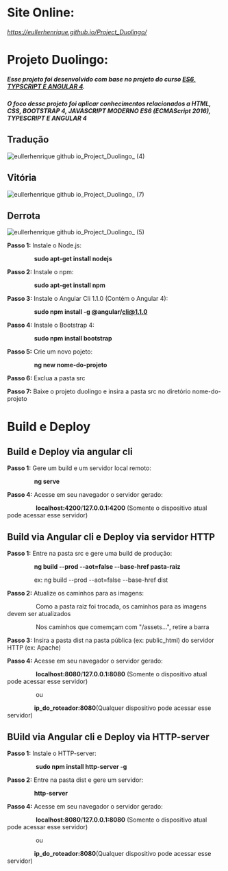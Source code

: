 # Site Online:
###### https://eullerhenrique.github.io/Project_Duolingo/


# Projeto Duolingo: 

##### Esse projeto foi desenvolvido com base no projeto  do curso [ES6, TYPSCRIPT E ANGULAR 4](https://www.udemy.com/course/curso-de-desenvolvimento-web-com-es6-typescript-e-angular-4/). 

##### O foco desse projeto foi aplicar conhecimentos relacionados a HTML, CSS, BOOTSTRAP 4, JAVASCRIPT MODERNO ES6 (ECMAScript 2016), TYPESCRIPT E ANGULAR 4

## Tradução

![eullerhenrique github io_Project_Duolingo_ (4)](https://user-images.githubusercontent.com/48317736/88221001-31915900-cc3a-11ea-9451-98f1bd3bad54.png)

## Vitória

![eullerhenrique github io_Project_Duolingo_ (7)](https://user-images.githubusercontent.com/48317736/88221211-82a14d00-cc3a-11ea-94c8-44fb1ef1e68b.png)

## Derrota

![eullerhenrique github io_Project_Duolingo_ (5)](https://user-images.githubusercontent.com/48317736/88221050-453cbf80-cc3a-11ea-81e5-93eab7dd18a8.png)




**Passo 1:** Instale o Node.js:    

&nbsp;&nbsp;&nbsp;&nbsp;&nbsp;&nbsp;&nbsp;&nbsp;&nbsp;&nbsp;&nbsp;&nbsp;&nbsp;&nbsp;&nbsp;&nbsp;**sudo apt-get install nodejs**    

**Passo 2:** Instale o npm:    

&nbsp;&nbsp;&nbsp;&nbsp;&nbsp;&nbsp;&nbsp;&nbsp;&nbsp;&nbsp;&nbsp;&nbsp;&nbsp;&nbsp;&nbsp;&nbsp;**sudo apt-get install npm**  

**Passo 3:** Instale o Angular Cli 1.1.0 (Contém o Angular 4):

&nbsp;&nbsp;&nbsp;&nbsp;&nbsp;&nbsp;&nbsp;&nbsp;&nbsp;&nbsp;&nbsp;&nbsp;&nbsp;&nbsp;&nbsp;&nbsp;**sudo npm install -g @angular/cli@1.1.0**      

**Passo 4:** Instale o Bootstrap 4:   

&nbsp;&nbsp;&nbsp;&nbsp;&nbsp;&nbsp;&nbsp;&nbsp;&nbsp;&nbsp;&nbsp;&nbsp;&nbsp;&nbsp;&nbsp;&nbsp;**sudo npm install bootstrap**    

**Passo 5:** Crie um novo pojeto:  

&nbsp;&nbsp;&nbsp;&nbsp;&nbsp;&nbsp;&nbsp;&nbsp;&nbsp;&nbsp;&nbsp;&nbsp;&nbsp;&nbsp;&nbsp;&nbsp;**ng new nome-do-projeto**      

**Passo 6:** Exclua a pasta src  

**Passo 7:** Baixe o projeto duolingo e insira a pasta src no diretório nome-do-projeto  
            
            
# Build e Deploy

   ## Build e Deploy via angular cli 
    
   **Passo 1:** Gere um build e um servidor local remoto:  
   
   &nbsp;&nbsp;&nbsp;&nbsp;&nbsp;&nbsp;&nbsp;&nbsp;&nbsp;&nbsp;&nbsp;&nbsp;&nbsp;&nbsp;&nbsp;&nbsp;**ng serve**

 **Passo 4:** Acesse em seu navegador o servidor gerado:  
 
&nbsp;&nbsp;&nbsp;&nbsp;&nbsp;&nbsp;&nbsp;&nbsp;&nbsp;&nbsp;&nbsp;&nbsp;&nbsp;&nbsp;&nbsp;&nbsp; **localhost:4200**/**127.0.0.1:4200** (Somente o dispositivo atual pode acessar esse servidor)  
                      

  ## Build via Angular cli e Deploy via servidor HTTP
  
   **Passo 1:** Entre na pasta src e gere uma build de produção:    
   
   &nbsp;&nbsp;&nbsp;&nbsp;&nbsp;&nbsp;&nbsp;&nbsp;&nbsp;&nbsp;&nbsp;&nbsp;&nbsp;&nbsp;&nbsp;&nbsp;**ng build --prod --aot=false --base-href pasta-raiz**   

   &nbsp;&nbsp;&nbsp;&nbsp;&nbsp;&nbsp;&nbsp;&nbsp;&nbsp;&nbsp;&nbsp;&nbsp;&nbsp;&nbsp;&nbsp;&nbsp;ex: ng build --prod --aot=false --base-href dist

   **Passo 2:** Atualize os caminhos para as imagens:     
   
   &nbsp;&nbsp;&nbsp;&nbsp;&nbsp;&nbsp;&nbsp;&nbsp;&nbsp;&nbsp;&nbsp;&nbsp;&nbsp;&nbsp;&nbsp;&nbsp; Como a pasta raiz foi trocada, os caminhos para as imagens        devem ser atualizados  
   
   &nbsp;&nbsp;&nbsp;&nbsp;&nbsp;&nbsp;&nbsp;&nbsp;&nbsp;&nbsp;&nbsp;&nbsp;&nbsp;&nbsp;&nbsp;&nbsp; Nos caminhos que comemçam com "/assets...", retire a barra

   **Passo 3:** Insira a pasta dist na pasta pública (ex: public_html) do servidor HTTP (ex: Apache)  
   
 **Passo 4:** Acesse em seu navegador o servidor gerado:  
 
&nbsp;&nbsp;&nbsp;&nbsp;&nbsp;&nbsp;&nbsp;&nbsp;&nbsp;&nbsp;&nbsp;&nbsp;&nbsp;&nbsp;&nbsp;&nbsp; **localhost:8080**/**127.0.0.1:8080** (Somente o dispositivo atual pode acessar esse servidor)  

&nbsp;&nbsp;&nbsp;&nbsp;&nbsp;&nbsp;&nbsp;&nbsp;&nbsp;&nbsp;&nbsp;&nbsp;&nbsp;&nbsp;&nbsp;&nbsp; ou  

&nbsp;&nbsp;&nbsp;&nbsp;&nbsp;&nbsp;&nbsp;&nbsp;&nbsp;&nbsp;&nbsp;&nbsp;&nbsp;&nbsp;&nbsp;&nbsp;**ip_do_roteador:8080**(Qualquer dispositivo pode acessar esse servidor)  
                
                  
   
 
  ## BUild via Angular cli e Deploy via HTTP-server
  
  **Passo 1:** Instale o HTTP-server:  
  
  &nbsp;&nbsp;&nbsp;&nbsp;&nbsp;&nbsp;&nbsp;&nbsp;&nbsp;&nbsp;&nbsp;&nbsp;&nbsp;&nbsp;&nbsp;&nbsp; **sudo npm install http-server -g**  
               
  **Passo 2:** Entre na pasta dist e gere um servidor:    
  
  &nbsp;&nbsp;&nbsp;&nbsp;&nbsp;&nbsp;&nbsp;&nbsp;&nbsp;&nbsp;&nbsp;&nbsp;&nbsp;&nbsp;&nbsp;&nbsp;**http-server**
 
 **Passo 4:** Acesse em seu navegador o servidor gerado:  
 
  &nbsp;&nbsp;&nbsp;&nbsp;&nbsp;&nbsp;&nbsp;&nbsp;&nbsp;&nbsp;&nbsp;&nbsp;&nbsp;&nbsp;&nbsp;&nbsp; **localhost:8080**/**127.0.0.1:8080** (Somente o dispositivo     atual pode acessar esse servidor)  

  &nbsp;&nbsp;&nbsp;&nbsp;&nbsp;&nbsp;&nbsp;&nbsp;&nbsp;&nbsp;&nbsp;&nbsp;&nbsp;&nbsp;&nbsp;&nbsp; ou  

  &nbsp;&nbsp;&nbsp;&nbsp;&nbsp;&nbsp;&nbsp;&nbsp;&nbsp;&nbsp;&nbsp;&nbsp;&nbsp;&nbsp;&nbsp;&nbsp;**ip_do_roteador:8080**(Qualquer dispositivo pode acessar esse     servidor)    
                       
            
  


